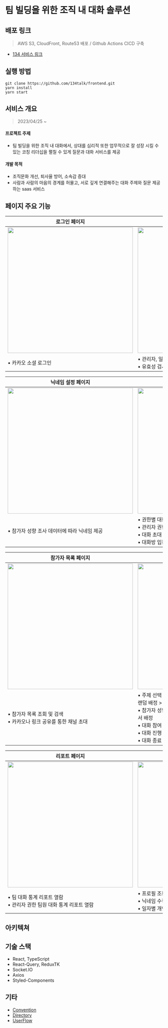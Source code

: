 # 팀 빌딩을 위한 조직 내 대화 솔루션

## 배포 링크
> AWS S3, CloudFront, Route53 배포 / Github Actions CICD 구축

- [134 서비스 링크](https://134.works)

## 실행 방법
```
git clone https://github.com/134talk/frontend.git
yarn install
yarn start
```
## 서비스 개요
> 2023/04/25 ~
#### 프로젝트 주제
- 팀 빌딩을 위한 조직 내 대화에서, 상대를 심리적 또한 업무적으로 잘 성장 시킬 수 있는 코칭 리더십을 펼칠 수 있게 질문과 대화 서비스를 제공
#### 개발 목적
- 조직문화 개선, 퇴사율 방어, 소속감 증대
- 사람과 사람의 마음의 경계를 허물고, 서로 깊게 연결해주는 대화 주제와 질문 제공하는 saas 서비스

## 페이지 주요 기능
| 로그인 페이지 | 회원 등록 페이지 |
|---|---|
|<img src="" width="400" />|<img src="" width="400"/>|
|▪︎ 카카오 소셜 로그인 |▪︎ 관리자, 일반 회원 권한별 회원 등록 <br /> ▪︎ 유효성 검사 |

| 닉네임 설정 페이지 | 대화 목록 페이지 |
|---|---|
|<img src="" width="400" />|<img src="" width="400"/>|
|▪︎ 참가자 성향 조사 데이터에 따라 닉네임 제공 |▪︎ 권한별 대화 목록 조회 및 검색 <br /> ▪︎ 관리자 권한 대화 시간 설정 <br /> ▪︎ 대화 초대 모달을 통해 대화 생성 <br /> ▪︎ 대화방 입장 시 대화 가이드 제공 |

| 참가자 목록 페이지 | 대화 페이지 |
|---|---|
|<img src="" width="400" />|<img src="" width="400"/>|
| ▪︎ 참가자 목록 조회 및 검색 <br /> ▪︎ 카카오나 링크 공유를 통한 채널 초대 |▪︎ 주제 선택 > 질문 순서 배정 > 대화 참여 대기 > 대화 순서 랜덤 배정 > 대화 진행 <br /> ▪︎ 참가자 성향에 맞는 질문 랜덤 배정 후 질문 3개에 대한 순서 배정 <br /> ▪︎ 대화 참여 소켓 연결 및 랜덤 배정된 대화 컨텐츠 조회 <br /> ▪︎ 대화 진행 중 감정 기록 및 전송된 감정 애니메이션 노출 <br /> ▪︎ 대화 종료 후 피드백 작성|

| 리포트 페이지 | 마이 페이지 |
|---|---|
|<img src="" width="400" />|<img src="" width="400"/>|
|▪︎ 팀 대화 통계 리포트 열람 <br /> ▪︎ 관리자 권한 팀원 대화 통계 리포트 열람| ▪︎ 프로필 조회 <br /> ▪︎ 닉네임 수정 <br /> ▪︎ 일자별 개인 대화 통계 리포트 열람 |

## 아키텍쳐

## 기술 스택
- React, TypeScript
- React-Query, ReduxTK
- Socket.IO
- Axios
- Styled-Components

 ## 기타
 - [Convention](https://github.com/134talk/frontend/issues/1)
 - [Directory](https://github.com/134talk/frontend/issues/2)
 - [UserFlow]()
